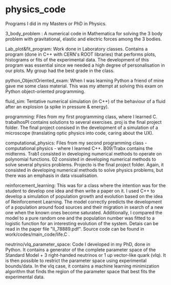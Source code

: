 # physics_code

Programs I did in my Masters or PhD in Physics.

3_body_problem : A numerical code in Mathematica for solving the 3 body problem with gravitational, elastic and electric forces among the 3 bodies.

Lab_plot&fit_program: Work done in Laboratory classes. Contains a program (done in C++ with CERN's ROOT libraries) that performs plots, histograms or fits of the experimental data. The development of this program was essential since we needed a high degree of personalisation in our plots. My group had the best grade in the class.

python_ObjectOriented_exam: When I was learning Python a friend of mine gave me some class material. This was my attempt at solving this exam on Python object-oriented programming.

fluid_sim: Tentative numerical simulation (in C++) of the behaviour of a fluid after an explosion (a spike in pressure & energy). 

programming: Files from my first programming class, where I learned C. trabalhosPI contains solutions to several exercises. proj is the final project folder. The final project consised in the development of a simulation of a microscope (translating optic physics into code, caring about the UX).

computational_physics: Files from my second programming class - computational physics - where I learned C++. B09/Trabx contains the midterms. Trab1 consisted in developing numerical methods to operate on polynomial functions. 02 consisted in developing numerical methods to solve several physics problems. Projecto is the final project folder. Again, it consisted in developing numerical methods to solve physics problems, but there was an emphasis in data visualisation.

reinforcement_learning: This was for a class where the intention was for the student to develop one idea and then write a paper on it. I used C++ to develop a simulation of population growth and evolution based on the idea of Reinforcement Learning. The model correctly predicts the development of a population around food sources and their migration in search of a new one when the known ones become saturated. Additionally, I compared the model to a pure random one and the population number was fitted to a logistic function for an interesting evolution of the system. Detais can be read in the paper file "II_78889.pdf". Source code can be found in work/codes/main_code/life.C .

neutrino/vlq_parameter_space: Code I developed in my PhD, done in Python. It contains a generator of the complete parameter space of the Standard Model + 3 right-handed neutrinos or 1 up vector-like quark (vlq). It is then possible to restrict the parameter space using experimental bounds/data. 
In the vlq case, it contains a machine learning minimization algorithm that finds the region of the parameter space that best fits the experimental data.
